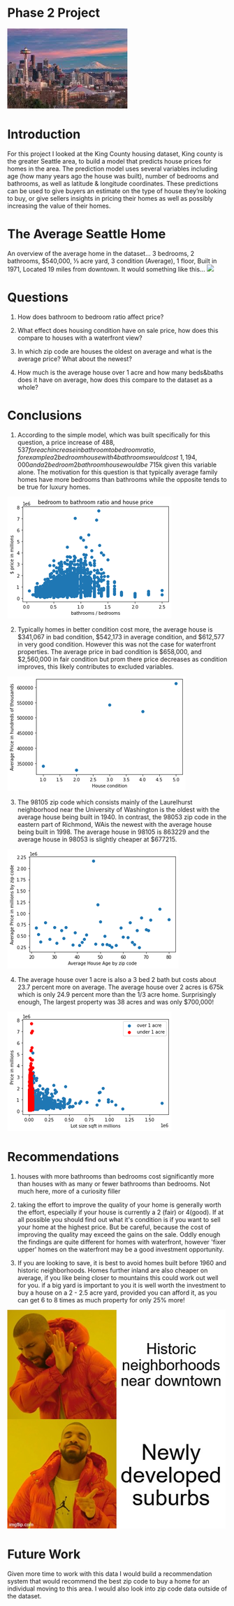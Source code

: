 # Phase 2 Project

<img src="Images/images.jpg/">

# Introduction
For this project I looked at the King County housing dataset, King county is the greater Seattle area, to build a model that predicts house prices for homes in the area. The prediction model uses several variables including age (how many years ago the house was built), number of bedrooms and bathrooms, as well as latitude & longitude coordinates. These predictions can be used to give buyers an estimate on the type of house they’re looking to buy, or give sellers insights in pricing their homes as well as possibly increasing the value of their homes.

# The Average Seattle Home
An overview of the average home in the dataset...
3 bedrooms, 2 bathrooms, $540,000, ⅓ acre yard, 3 condition (Average), 1 floor, Built in 1971, Located 19 miles from downtown.
It would something like this...
<img src="Images/Screenshot(12).png/">


# Questions
1. How does bathroom to bedroom ratio affect price?

2. What effect does housing condition have on sale price, how does this compare to houses with a waterfront view?
3. In which zip code are houses the oldest on average and what is the average price? What about the newest?
4. How much is the average house over 1 acre and how many beds&baths does it have on average, how does this compare to the dataset as a whole?

# Conclusions
1. According to the simple model, which was built specifically for this question, a price increase of $488,537 for each increase in bathroom to bedroom ratio, for example a 2 bedroom house with 4 bathrooms would cost ~1,194,000 and a 2 bedroom 2 bathroom house would be ~$715k given this variable alone. The motivation for this question is that typically average family homes have more bedrooms than bathrooms while the opposite tends to be true for luxury homes. 

<img src="Images/download.png/">

2. Typically homes in better condition cost more, the average house is $341,067 in bad condition, $542,173 in average condition, and $612,577 in very good condition. However this was not the case for waterfront properties. The average price in bad condition is $658,000, and $2,560,000 in fair condition but prom there price decreases as condition improves, this likely contributes to excluded variables.

<img src="Images/scatter.png/">

3. The 98105 zip code which consists mainly of the Laurelhurst neighborhood near the University of Washington is the oldest with the average house being built in 1940. In contrast, the 98053 zip code in the eastern part of Richmond, WAis the newest with the average house being built in 1998. The average house in 98105 is 863229 and the average house in 98053 is slightly cheaper at $677215.

<img src="Images/down.png/">

4. The average house over 1 acre is also a 3 bed 2 bath but costs about 23.7 percent more on average. The average house over 2 acres is 675k which is only 24.9 percent more than the 1/3 acre home. Surprisingly enough, The largest property was 38 acres and was only $700,000!

<img src="Images/ed.png/">

# Recommendations
1. houses with more bathrooms than bedrooms cost significantly more than houses with as many or fewer bathrooms than bedrooms. Not much here, more of a curiosity filler

2. taking the effort to improve the quality of your home is generally worth the effort, especially if your house is currently a 2 (fair) or 4(good). If at all possible you should find out what it's condition is if you want to sell your home at the highest price. But be careful, because the cost of improving the quality may exceed the gains on the sale. Oddly enough the findings are quite different for homes with waterfront, however 'fixer upper' homes on the waterfront may be a good investment opportunity.

 3. If you are looking to save, it is best to avoid homes built before 1960 and historic neighborhoods. Homes further inland are also cheaper on average, if you like being closer to mountains this could work out well for you.
if a big yard is important to you it is well worth the investment to buy a house on a 2 - 2.5 acre yard, provided you can afford it, as you can get 6 to 8 times as much property for only 25% more!

<img src="Images/4hg82b.jpg/">

# Future Work
Given more time to work with this data I would build a recommendation system that would recommend the best zip code to buy a home for an individual moving to this area. I would also look into zip code data outside of the dataset.

